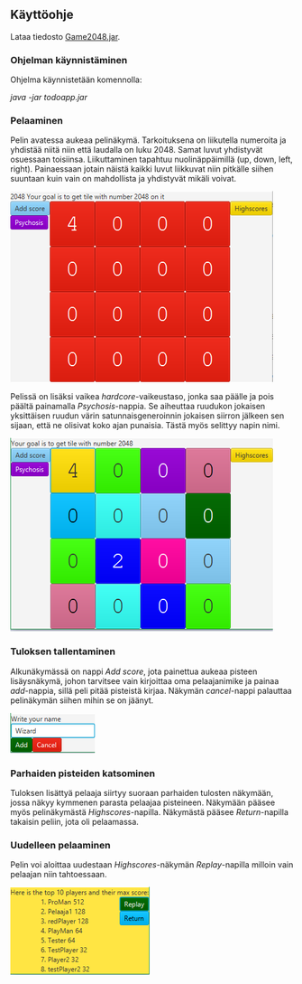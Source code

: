 ## Käyttöohje

Lataa tiedosto [Game2048.jar](https://github.com/JukkaRautaoja/otm-harjoitustyo/releases/download/viikko5/Game2048-1.0-SNAPSHOT.jar).

### Ohjelman käynnistäminen

Ohjelma käynnistetään komennolla:

*java -jar todoapp.jar*

### Pelaaminen

Pelin avatessa aukeaa pelinäkymä. Tarkoituksena on liikutella numeroita 
ja yhdistää niitä niin että laudalla on luku 2048. Samat luvut 
yhdistyvät osuessaan toisiinsa. Liikuttaminen tapahtuu nuolinäppäimillä 
(up, down, left, right). Painaessaan jotain näistä kaikki luvut 
liikkuvat niin pitkälle siihen suuntaan kuin vain on mahdollista ja yhdistyvät mikäli voivat.

![pelinakyma](https://github.com/JukkaRautaoja/otm-harjoitustyo/blob/master/dokumentointi/kaaviot/pelinakyma.png)

Pelissä on lisäksi vaikea *hardcore*-vaikeustaso, jonka saa päälle ja pois päältä painamalla *Psychosis*-nappia. Se aiheuttaa ruudukon jokaisen yksittäisen ruudun värin satunnaisgeneroinnin jokaisen siirron jälkeen sen sijaan, että ne olisivat koko ajan punaisia. Tästä myös selittyy napin nimi.

![hc-nakyma](https://github.com/JukkaRautaoja/otm-harjoitustyo/blob/master/dokumentointi/kaaviot/psykoosinakyma.png)


### Tuloksen tallentaminen

Alkunäkymässä on nappi *Add score*, jota painettua aukeaa pisteen 
lisäysnäkymä, johon tarvitsee vain kirjoittaa oma pelaajanimike ja 
painaa *add*-nappia, sillä peli pitää pisteistä kirjaa. Näkymän *cancel*-nappi palauttaa 
pelinäkymän siihen mihin se on jäänyt.

![lisaysnakyma](https://github.com/JukkaRautaoja/otm-harjoitustyo/blob/master/dokumentointi/kaaviot/lisaysnakyma.png)

### Parhaiden pisteiden katsominen

Tuloksen lisättyä pelaaja siirtyy suoraan parhaiden tulosten näkymään, 
jossa näkyy kymmenen parasta pelaajaa pisteineen. Näkymään pääsee myös 
pelinäkymästä *Highscores*-napilla. Näkymästä pääsee *Return*-napilla takaisin peliin, jota oli pelaamassa.

### Uudelleen pelaaminen

Pelin voi aloittaa uudestaan *Highscores*-näkymän *Replay*-napilla 
milloin vain pelaajan niin tahtoessaan.  

![pistenakyma](https://github.com/JukkaRautaoja/otm-harjoitustyo/blob/master/dokumentointi/kaaviot/paivitettyScoreNakyma.png)

